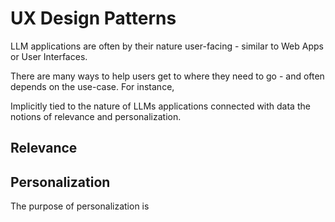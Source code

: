 # UX Design Patterns

LLM applications are often by their nature user-facing - similar to Web Apps or User Interfaces. 

There are many ways to help users get to where they need to go - and often depends on the use-case. For instance, 

Implicitly tied to the nature of LLMs applications connected with data the notions of relevance and personalization.

## Relevance

## Personalization
The purpose of personalization is 